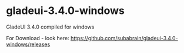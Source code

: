 # gladeui-3.4.0-windows
GladeUI 3.4.0 compiled for windows

For Download - look here: https://github.com/subabrain/gladeui-3.4.0-windows/releases
